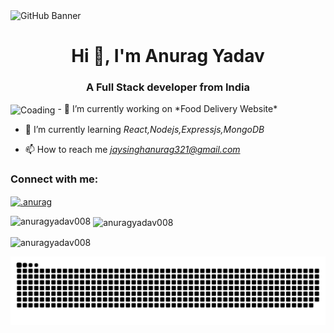 <img src="https://media2.giphy.com/media/v1.Y2lkPTc5MGI3NjExanBrcDk5NnpsMzFmMmRvNHFxZTI4c21xZTlrcGllNHVtYjRydjh3byZlcD12MV9pbnRlcm5hbF9naWZfYnlfaWQmY3Q9Zw/wwg1suUiTbCY8H8vIA/giphy.gif" alt="GitHub Banner" width="100%" height="100"/>
<h1 align="center">Hi 👋, I'm Anurag Yadav</h1>
<h3 align="center">A Full Stack developer from India</h3>
<img align="center" alt="Coading" width="200" height="200" borderradius="5"src="https://media2.giphy.com/media/v1.Y2lkPTc5MGI3NjExZmJ0MGljdDJ3MnJ2NXhieHp1bWdmcHdqNnNwc3E1cXYycjRscGs4ZSZlcD12MV9pbnRlcm5hbF9naWZfYnlfaWQmY3Q9Zw/nEFaVNgFGGRQdWbmRq/giphy.gif">
- 🔭 I’m currently working on *Food Delivery Website*

- 🌱 I’m currently learning *React,Nodejs,Expressjs,MongoDB*

- 📫 How to reach me *jaysinghanurag321@gmail.com*

<h3 align="left">Connect with me:</h3>
<p align="left">
<a href="https://instagram.com/.anurag" target="blank"><img align="center" src="https://raw.githubusercontent.com/rahuldkjain/github-profile-readme-generator/master/src/images/icons/Social/instagram.svg" alt=".anurag" height="30" width="40" /></a>
</p>

<p><img align="left" src="https://github-readme-stats.vercel.app/api/top-langs?username=anuragyadav008&show_icons=true&locale=en&layout=compact" alt="anuragyadav008" /></p>

<p>&nbsp;<img align="center" src="https://github-readme-stats.vercel.app/api?username=anuragyadav008&show_icons=true&locale=en" alt="anuragyadav008" /></p>

<p><img align="center" src="https://github-readme-streak-stats.herokuapp.com/?user=anuragyadav008&" alt="anuragyadav008" /></p>
<picture>
  <source media="(prefers-color-scheme: dark)" srcset="https://raw.githubusercontent.com/tobiasmeyhoefer/tobiasmeyhoefer/output/github-snake-dark.svg" />
  <source media="(prefers-color-scheme: light)" srcset="https://raw.githubusercontent.com/tobiasmeyhoefer/tobiasmeyhoefer/output/github-snake.svg" />
  <img alt="github-snake" src="https://raw.githubusercontent.com/ANURAGYADAV008/ANURAGYADAV008/output/github-snake.svg" />
</picture>
